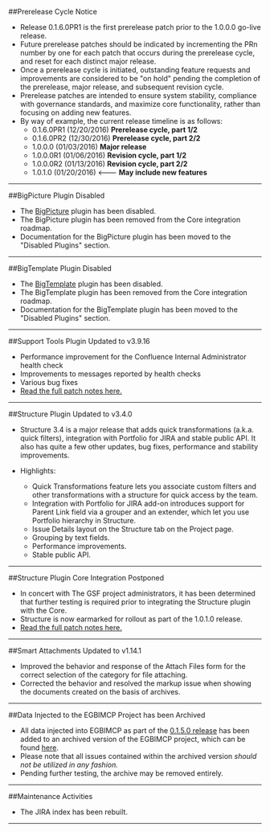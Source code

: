 ##Prerelease Cycle Notice

- Release 0.1.6.0PR1 is the first prerelease patch prior to the 1.0.0.0 go-live release.  
- Future prerelease patches should be indicated by incrementing the PRn number by one for each patch that occurs during the prerelease cycle, and reset for each distinct major release.
- Once a prerelease cycle is initiated, outstanding feature requests and improvements are considered to be "on hold" pending the completion of the prerelease, major release, and subsequent revision cycle.
- Prerelease patches are intended to ensure system stability, compliance with governance standards, and maximize core functionality, rather than focusing on adding new features.
- By way of example, the current release timeline is as follows:
    - 0.1.6.0PR1 (12/20/2016) **Prerelease cycle, part 1/2**
    - 0.1.6.0PR2 (12/30/2016) **Prerelease cycle, part 2/2**
    - 1.0.0.0 (01/03/2016) **Major release**
    - 1.0.0.0R1 (01/06/2016) **Revision cycle, part 1/2**
    - 1.0.0.0R2 (01/13/2016) **Revision cycle, part 2/2**
    - 1.0.1.0 (01/20/2016) <--- **May include new features**

----

##BigPicture Plugin Disabled

- The [BigPicture](plugin_bigpicture) plugin has been disabled.
- The BigPicture plugin has been removed from the Core integration roadmap.
- Documentation for the BigPicture plugin has been moved to the "Disabled Plugins" section.

----

##BigTemplate Plugin Disabled

- The [BigTemplate](plugin_bigtemplate) plugin has been disabled.
- The BigTemplate plugin has been removed from the Core integration roadmap.
- Documentation for the BigTemplate plugin has been moved to the "Disabled Plugins" section.

-----

##Support Tools Plugin Updated to v3.9.16

- Performance improvement for the Confluence Internal Administrator health check
- Improvements to messages reported by health checks
- Various bug fixes
- [Read the full patch notes here.](https://marketplace.atlassian.com/plugins/com.atlassian.support.stp/server/overview)

-----

##Structure Plugin Updated to v3.4.0

- Structure 3.4 is a major release that adds quick transformations (a.k.a. quick filters), integration with Portfolio for JIRA and stable public API. It also has quite a few other updates, bug fixes, performance and stability improvements.

- Highlights:
    - Quick Transformations feature lets you associate custom filters and other transformations with a structure for quick access by the team.
    - Integration with Portfolio for JIRA add-on introduces support for Parent Link field via a grouper and an extender, which let you use Portfolio hierarchy in Structure.
    - Issue Details layout on the Structure tab on the Project page.
    - Grouping by text fields.
    - Performance improvements.
    - Stable public API.

-----

##Structure Plugin Core Integration Postponed

- In concert with The GSF project administrators, it has been determined that further testing is required prior to integrating the Structure plugin with the Core.
- Structure is now earmarked for rollout as part of the 1.0.1.0 release.
- [Read the full patch notes here.](https://marketplace.atlassian.com/plugins/com.stiltsoft.jira.smart-attachments/server/overview)

----

##Smart Attachments Updated to v1.14.1

- Improved the behavior and response of the Attach Files form for the correct selection of the category for file attaching.
- Corrected the behavior and resolved the markup issue when showing the documents created on the basis of archives.

----

##Data Injected to the EGBIMCP Project has been Archived

- All data injected into EGBIMCP as part of the [0.1.5.0 release](0150_12162016.md#egbimcp-injected-from-sharepoint) has been added to an archived version of the EGBIMCP project, which can be found [here](http://ec2-54-162-47-42.compute-1.amazonaws.com:8080/browse/EGBIMCP/fixforversion/10100).  
- Please note that all issues contained within the archived version *should not be utilized in any fashion.*
- Pending further testing, the archive may be removed entirely.

-----

##Maintenance Activities

- The JIRA index has been rebuilt.

----
